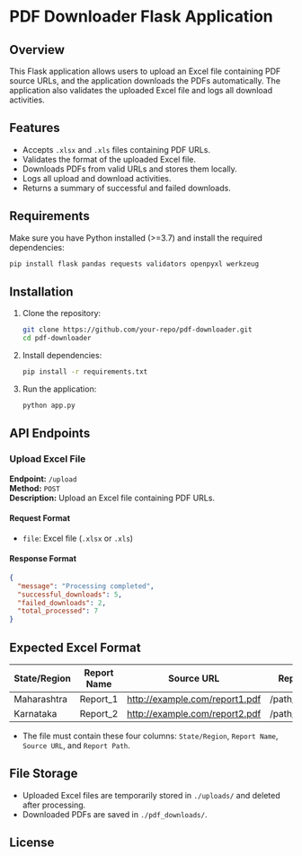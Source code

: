# PDF Downloader Flask Application

## Overview
This Flask application allows users to upload an Excel file containing PDF source URLs, and the application downloads the PDFs automatically. The application also validates the uploaded Excel file and logs all download activities.

## Features
- Accepts `.xlsx` and `.xls` files containing PDF URLs.
- Validates the format of the uploaded Excel file.
- Downloads PDFs from valid URLs and stores them locally.
- Logs all upload and download activities.
- Returns a summary of successful and failed downloads.

## Requirements
Make sure you have Python installed (>=3.7) and install the required dependencies:

```sh
pip install flask pandas requests validators openpyxl werkzeug
```

## Installation
1. Clone the repository:
   ```sh
   git clone https://github.com/your-repo/pdf-downloader.git
   cd pdf-downloader
   ```

2. Install dependencies:
   ```sh
   pip install -r requirements.txt
   ```

3. Run the application:
   ```sh
   python app.py
   ```

## API Endpoints
### Upload Excel File
**Endpoint:** `/upload`  
**Method:** `POST`  
**Description:** Upload an Excel file containing PDF URLs.

#### Request Format
- `file`: Excel file (`.xlsx` or `.xls`)

#### Response Format
```json
{
  "message": "Processing completed",
  "successful_downloads": 5,
  "failed_downloads": 2,
  "total_processed": 7
}
```

## Expected Excel Format
| State/Region | Report Name | Source URL | Report Path |
|-------------|------------|------------|-------------|
| Maharashtra | Report_1   | http://example.com/report1.pdf | /path/to/report1 |
| Karnataka   | Report_2   | http://example.com/report2.pdf | /path/to/report2 |

- The file must contain these four columns: `State/Region`, `Report Name`, `Source URL`, and `Report Path`.

## File Storage
- Uploaded Excel files are temporarily stored in `./uploads/` and deleted after processing.
- Downloaded PDFs are saved in `./pdf_downloads/`.

## License


